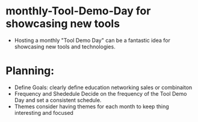 # monthly-Tool-Demo-Day for showcasing new tools
- Hosting a monthly "Tool Demo Day" can be a fantastic idea for
  showcasing new tools and technologies.
# Planning:
- Define Goals:
  clearly define education networking sales or combinaiton
- Frequency and Shededule
  Decide on the frequency of the Tool Demo Day and set a consistent
  schedule.
- Themes
  consider having themes for each month to keep thing interesting and focused
